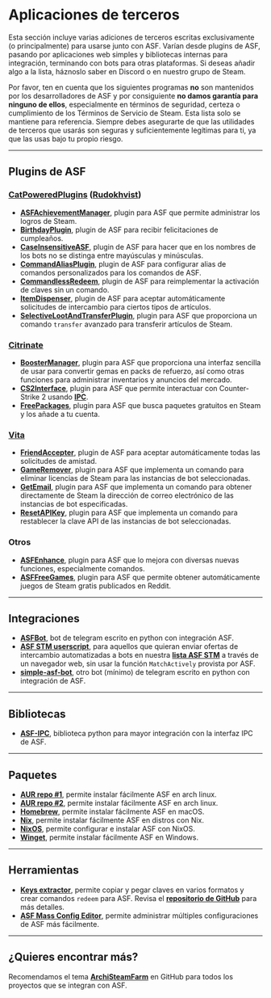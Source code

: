 # Aplicaciones de terceros

Esta sección incluye varias adiciones de terceros escritas exclusivamente (o principalmente) para usarse junto con ASF. Varían desde plugins de ASF, pasando por aplicaciones web simples y bibliotecas internas para integración, terminando con bots para otras plataformas. Si deseas añadir algo a la lista, háznoslo saber en Discord o en nuestro grupo de Steam.

Por favor, ten en cuenta que los siguientes programas **no** son mantenidos por los desarrolladores de ASF y por consiguiente **no damos garantía para ninguno de ellos**, especialmente en términos de seguridad, certeza o cumplimiento de los Términos de Servicio de Steam. Esta lista solo se mantiene para referencia. Siempre debes asegurarte de que las utilidades de terceros que usarás son seguras y suficientemente legítimas para ti, ya que las usas bajo tu propio riesgo.

---

## Plugins de ASF

### **[CatPoweredPlugins](https://github.com/CatPoweredPlugins)** (**[Rudokhvist](https://github.com/Rudokhvist)**)

- **[ASFAchievementManager](https://github.com/CatPoweredPlugins/ASFAchievementManager)**, plugin para ASF que permite administrar los logros de Steam.
- **[BirthdayPlugin](https://github.com/CatPoweredPlugins/BirthdayPlugin)**, plugin de ASF para recibir felicitaciones de cumpleaños.
- **[CaseInsensitiveASF](https://github.com/CatPoweredPlugins/CaseInsensitiveASF)**, plugin de ASF para hacer que en los nombres de los bots no se distinga entre mayúsculas y minúsculas.
- **[CommandAliasPlugin](https://github.com/CatPoweredPlugins/CommandAliasPlugin)**, plugin de ASF para configurar alias de comandos personalizados para los comandos de ASF.
- **[CommandlessRedeem](https://github.com/CatPoweredPlugins/CommandlessRedeem)**, plugin de ASF para reimplementar la activación de claves sin un comando.
- **[ItemDispenser](https://github.com/CatPoweredPlugins/ItemDispenser)**, plugin de ASF para aceptar automáticamente solicitudes de intercambio para ciertos tipos de artículos.
- **[SelectiveLootAndTransferPlugin](https://github.com/CatPoweredPlugins/SelectiveLootAndTransferPlugin)**, plugin para ASF que proporciona un comando `transfer` avanzado para transferir artículos de Steam.

### **[Citrinate](https://github.com/Citrinate)**

- **[BoosterManager](https://github.com/Citrinate/BoosterManager)**, plugin para ASF que proporciona una interfaz sencilla de usar para convertir gemas en packs de refuerzo, así como otras funciones para administrar inventarios y anuncios del mercado.
- **[CS2Interface](https://github.com/Citrinate/CS2Interface)**, plugin para ASF que permite interactuar con Counter-Strike 2 usando **[IPC](https://github.com/JustArchiNET/ArchiSteamFarm/wiki/IPC-es-ES)**.
- **[FreePackages](https://github.com/Citrinate/FreePackages)**, plugin para ASF que busca paquetes gratuitos en Steam y los añade a tu cuenta.

### **[Vita](https://github.com/ezhevita)**

- **[FriendAccepter](https://github.com/ezhevita/FriendAccepter)**, plugin de ASF para aceptar automáticamente todas las solicitudes de amistad.
- **[GameRemover](https://github.com/ezhevita/GameRemover)**, plugin para ASF que implementa un comando para eliminar licencias de Steam para las instancias de bot seleccionadas.
- **[GetEmail](https://github.com/ezhevita/GetEmail)**, plugin para ASF que implementa un comando para obtener directamente de Steam la dirección de correo electrónico de las instancias de bot especificadas.
- **[ResetAPIKey](https://github.com/ezhevita/ResetAPIKey)**, plugin para ASF que implementa un comando para restablecer la clave API de las instancias de bot seleccionadas.

### Otros

- **[ASFEnhance](https://github.com/chr233/ASFEnhance)**, plugin para ASF que lo mejora con diversas nuevas funciones, especialmente comandos.
- **[ASFFreeGames](https://github.com/maxisoft/ASFFreeGames)**, plugin para ASF que permite obtener automáticamente juegos de Steam gratis publicados en Reddit.

---

## Integraciones

- **[ASFBot](https://github.com/dmcallejo/ASFBot)**, bot de telegram escrito en python con integración ASF.
- **[ASF STM userscript](https://greasyfork.org/en/scripts/404754-asf-stm)**, para aquellos que quieran enviar ofertas de intercambio automatizadas a bots en nuestra **[lista ASF STM](https://github.com/JustArchiNET/ArchiSteamFarm/wiki/ItemsMatcherPlugin-es-ES#publiclisting)** a través de un navegador web, sin usar la función `MatchActively` provista por ASF.
- **[simple-asf-bot](https://github.com/deluxghost/simple-asf-bot)**, otro bot (mínimo) de telegram escrito en python con integración de ASF.

---

## Bibliotecas

- **[ASF-IPC](https://github.com/deluxghost/ASF_IPC)**, biblioteca python para mayor integración con la interfaz IPC de ASF.

---

## Paquetes

- **[AUR repo #1](https://aur.archlinux.org/packages/asf)**, permite instalar fácilmente ASF en arch linux.
- **[AUR repo #2](https://aur.archlinux.org/packages/archisteamfarm-bin)**, permite instalar fácilmente ASF en arch linux.
- **[Homebrew](https://formulae.brew.sh/formula/archi-steam-farm)**, permite instalar fácilmente ASF en macOS.
- **[Nix](https://search.nixos.org/packages?channel=unstable&show=ArchiSteamFarm&from=0&size=50&sort=relevance&type=packages&query=ArchiSteamFarm)**, permite instalar fácilmente ASF en distros con Nix.
- **[NixOS](https://search.nixos.org/options?channel=unstable&from=0&size=50&sort=relevance&type=packages&query=ArchiSteamFarm)**, permite configurar e instalar ASF con NixOS.
- **[Winget](https://github.com/microsoft/winget-pkgs/tree/master/manifests/j/JustArchiNET/ArchiSteamFarm)**, permite instalar fácilmente ASF en Windows.

---

## Herramientas

- **[Keys extractor](https://umaim.github.io/SKE)**, permite copiar y pegar claves en varios formatos y crear comandos `redeem` para ASF. Revisa el **[repositorio de GitHub](https://github.com/PixvIO/SKE)** para más detalles.
- **[ASF Mass Config Editor](https://github.com/genesix-eu/ASF_MCE)**, permite administrar múltiples configuraciones de ASF más fácilmente.

---

## ¿Quieres encontrar más?

Recomendamos el tema **[ArchiSteamFarm](https://github.com/topics/archisteamfarm)** en GitHub para todos los proyectos que se integran con ASF.